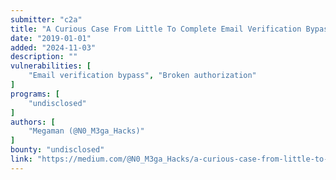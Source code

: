 ```yaml
---
submitter: "c2a"
title: "A Curious Case From Little To Complete Email Verification Bypass"
date: "2019-01-01"
added: "2024-11-03"
description: ""
vulnerabilities: [
    "Email verification bypass", "Broken authorization"
]
programs: [
    "undisclosed"
]
authors: [
    "Megaman (@N0_M3ga_Hacks)"
]
bounty: "undisclosed"
link: "https://medium.com/@N0_M3ga_Hacks/a-curious-case-from-little-to-complete-email-verification-bypass-2c7570040e7e"
---
```




